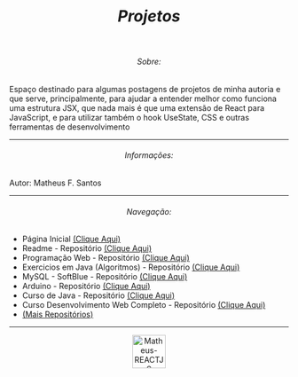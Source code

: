 <header>
  <h1 align="center"><em>Projetos</em></h1>
</header>

<section>
  <h6 align="center">Sobre:</h6>
  <p>
    Espaço destinado para algumas postagens de projetos de minha autoria e que serve, principalmente, para ajudar a entender melhor como funciona uma estrutura JSX, que nada mais é que uma extensão de React para JavaScript, e para utilizar também o hook UseState, CSS e outras ferramentas de desenvolvimento
  </p>
</section>

<hr>

<section>
  <h6 align="center">Informações:</h6>
  <p>
      Autor: Matheus F. Santos<br>
  </p>
</section>

<hr>

<section>
  <h6 align="center">Navegação:</h6>
  <nav>
    <ul>
      <li>Página Inicial <a href="https://github.com/Matheus-FSantos" target="_blank">(Clique Aqui)</a></li>
      <li>Readme - Repositório <a href="https://github.com/Matheus-FSantos/Matheus-FSantos" target="_blank">(Clique Aqui)</a></li>
      <li>Programação Web - Repositório <a href="https://github.com/Matheus-FSantos/SENAC-PWA107-1142496616-Matheus" target="_blank">(Clique Aqui)</a></li>
      <li>Exercicios em Java (Algoritmos) - Repositório <a href="https://github.com/Matheus-FSantos/ExerciciosJava" target="_blank">(Clique Aqui)</a></li>
      <li>MySQL - SoftBlue - Repositório <a href="https://github.com/Matheus-FSantos/MySQL-Softblue" target="_blank">(Clique Aqui)</a></li>
      <li>Arduino - Repositório <a href="https://github.com/Matheus-FSantos/ArduinoProjetos" target="_blank">(Clique Aqui)</a></li>
      <li>Curso de Java - Repositório <a href="https://github.com/Matheus-FSantos/Curso-de-Java-Udemy" target="_blank">(Clique Aqui)</a></li>
      <li>Curso Desenvolvimento Web Completo - Repositório <a href="https://github.com/Matheus-FSantos/curso-desenvolvimeto-web-completo-udemy/" targer="_blank">(Clique Aqui)</a></li>
      <li><a href="https://github.com/Matheus-FSantos?tab=repositories">(Mais Repositórios)</a></li>
    </ul>
  </nav>
</section>

<hr>

<section align="center">
  <img alt="Matheus-REACTJS" height="auto" width="60" src="https://cdn.jsdelivr.net/gh/devicons/devicon/icons/react/react-original-wordmark.svg"/>
</section>
